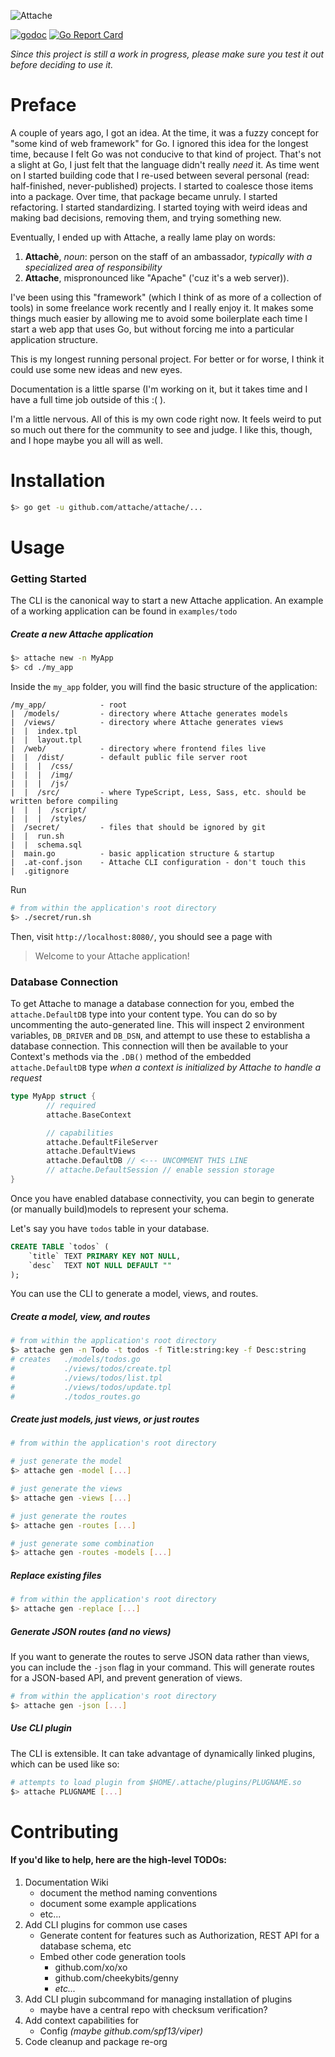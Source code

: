 ![Attache](https://user-images.githubusercontent.com/8538024/46573302-529f9180-c961-11e8-97a0-051bcc399e13.png)

[![godoc](https://img.shields.io/badge/godoc-reference-5272B4.svg)](https://godoc.org/github.com/attache/attache)
[![Go Report Card](https://goreportcard.com/badge/github.com/attache/attache)](https://goreportcard.com/report/github.com/attache/attache)

_Since this project is still a work in progress, please make sure you test it out before deciding to use it._

# Preface

A couple of years ago, I got an idea. At the time, it was a fuzzy concept for "some kind of web framework" for Go. I ignored this idea for the longest time, because I felt Go was not conducive to that kind of project. That's not a slight at Go, I just felt that the language didn't really _need_ it. As time went on I started building code that I re-used between several personal (read: half-finished, never-published) projects. I started to coalesce those items into a package. Over time, that package became unruly. I started refactoring. I started standardizing. I started toying with weird ideas and making bad decisions, removing them, and trying something new.

Eventually, I ended up with Attache, a really lame play on words:

1. __Attachè__, _noun_: person on the staff of an ambassador, _typically with a specialized area of responsibility_
1. __Attache__, mispronounced like "Apache" ('cuz it's a web server)).

I've been using this "framework" (which I think of as more of a collection of tools) in some freelance work recently and I really enjoy it. It makes some things much easier by allowing me to avoid some boilerplate each time I start a web app that uses Go, but without forcing me into a particular application structure.

This is my longest running personal project. For better or for worse, I think it could use some new ideas and new eyes.

Documentation is a little sparse (I'm working on it, but it takes time and I have a full time job outside of this :( ).

I'm a little nervous. All of this is my own code right now. It feels weird to put so much out there for the community to see and judge. I like this, though, and I hope maybe you all will as well.

# Installation

```bash
$> go get -u github.com/attache/attache/...
```

# Usage

### Getting Started

The CLI is the canonical way to start a new Attache application. An example of a working application can be found in `examples/todo`

##### Create a new Attache application
```bash
$> attache new -n MyApp
$> cd ./my_app
```

Inside the `my_app` folder, you will find the basic structure of the application:

```
/my_app/            - root
|  /models/         - directory where Attache generates models
|  /views/          - directory where Attache generates views
|  |  index.tpl
|  |  layout.tpl
|  /web/            - directory where frontend files live
|  |  /dist/        - default public file server root 
|  |  |  /css/
|  |  |  /img/
|  |  |  /js/
|  |  /src/         - where TypeScript, Less, Sass, etc. should be written before compiling
|  |  |  /script/
|  |  |  /styles/
|  /secret/         - files that should be ignored by git
|  |  run.sh
|  |  schema.sql
|  main.go          - basic application structure & startup
|  .at-conf.json    - Attache CLI configuration - don't touch this
|  .gitignore
```

Run
```bash
# from within the application's root directory
$> ./secret/run.sh
```
Then, visit `http://localhost:8080/`, you should see a page with
> Welcome to your Attache application!

### Database Connection

To get Attache to manage a database connection for you, embed the `attache.DefaultDB` type into your content type. You can do so by uncommenting the auto-generated line. This will inspect 2 environment variables, `DB_DRIVER` and `DB_DSN`, and attempt to use these to establisha a database connection. This connection will then be available to your Context's methods via the `.DB()` method of the embedded `attache.DefaultDB` type _when a context is initialized by Attache to handle a request_

```go
type MyApp struct {
        // required
        attache.BaseContext

        // capabilities
        attache.DefaultFileServer
        attache.DefaultViews
        attache.DefaultDB // <--- UNCOMMENT THIS LINE
        // attache.DefaultSession // enable session storage
}
```

Once you have enabled database connectivity, you can begin to generate (or manually build)models to represent your schema.

Let's say you have `todos` table in your database.

```sql
CREATE TABLE `todos` (
	`title` TEXT PRIMARY KEY NOT NULL,
	`desc`  TEXT NOT NULL DEFAULT ""
);
```

You can use the CLI to generate a model, views, and routes.

##### Create a model, view, and routes
```bash
# from within the application's root directory
$> attache gen -n Todo -t todos -f Title:string:key -f Desc:string
# creates   ./models/todos.go
#           ./views/todos/create.tpl
#           ./views/todos/list.tpl
#           ./views/todos/update.tpl
#           ./todos_routes.go
```

##### Create just models, just views, or just routes
```bash
# from within the application's root directory

# just generate the model
$> attache gen -model [...]

# just generate the views
$> attache gen -views [...]

# just generate the routes
$> attache gen -routes [...]

# just generate some combination
$> attache gen -routes -models [...]
```

##### Replace existing files
```bash
# from within the application's root directory
$> attache gen -replace [...]
```

##### Generate JSON routes (and no views)
If you want to generate the routes to serve JSON data rather than views, you can include the
`-json` flag in your command. This will generate routes for a JSON-based API, and prevent generation of views.
```bash
# from within the application's root directory
$> attache gen -json [...]
```

##### Use CLI plugin
The CLI is extensible. It can take advantage of dynamically linked plugins, which can be used like so:
```bash
# attempts to load plugin from $HOME/.attache/plugins/PLUGNAME.so
$> attache PLUGNAME [...]
```

# Contributing

#### If you'd like to help, here are the high-level TODOs:
1. Documentation Wiki
	- document the method naming conventions
	- document some example applications
	- etc...
2. Add CLI plugins for common use cases
	- Generate content for features such as Authorization, REST API for a database schema, etc
	- Embed other code generation tools
		- github.com/xo/xo
		- github.com/cheekybits/genny
		- _etc..._
3. Add CLI plugin subcommand for managing installation of plugins
	- maybe have a central repo with checksum verification?
4. Add context capabilities for 
	- Config _(maybe github.com/spf13/viper)_
5. Code cleanup and package re-org